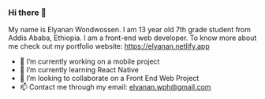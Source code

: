 ### Hi there 👋

My name is Elyanan Wondwossen. I am 13 year old 7th grade student from Addis Ababa, Ethiopia. I am a front-end web developer.
To know more about me check out my portfolio website: https://elyanan.netlify.app

- 🔭 I’m currently working on a mobile project
- 🌱 I’m currently learning React Native
- 👯 I’m looking to collaborate on a Front End Web Project
- 📫 Contact me through my email: elyanan.wph@gmail.com
